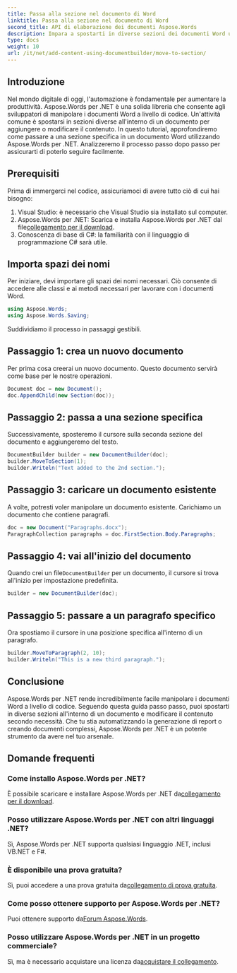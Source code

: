 ```yaml
---
title: Passa alla sezione nel documento di Word
linktitle: Passa alla sezione nel documento di Word
second_title: API di elaborazione dei documenti Aspose.Words
description: Impara a spostarti in diverse sezioni dei documenti Word utilizzando Aspose.Words per .NET con la nostra guida dettagliata passo passo.
type: docs
weight: 10
url: /it/net/add-content-using-documentbuilder/move-to-section/
---
```

## Introduzione

Nel mondo digitale di oggi, l'automazione è fondamentale per aumentare la produttività. Aspose.Words per .NET è una solida libreria che consente agli sviluppatori di manipolare i documenti Word a livello di codice. Un'attività comune è spostarsi in sezioni diverse all'interno di un documento per aggiungere o modificare il contenuto. In questo tutorial, approfondiremo come passare a una sezione specifica in un documento Word utilizzando Aspose.Words per .NET. Analizzeremo il processo passo dopo passo per assicurarti di poterlo seguire facilmente.

## Prerequisiti

Prima di immergerci nel codice, assicuriamoci di avere tutto ciò di cui hai bisogno:

1. Visual Studio: è necessario che Visual Studio sia installato sul computer.
2.  Aspose.Words per .NET: Scarica e installa Aspose.Words per .NET dal file[collegamento per il download](https://releases.aspose.com/words/net/).
3. Conoscenza di base di C#: la familiarità con il linguaggio di programmazione C# sarà utile.

## Importa spazi dei nomi

Per iniziare, devi importare gli spazi dei nomi necessari. Ciò consente di accedere alle classi e ai metodi necessari per lavorare con i documenti Word.

```csharp
using Aspose.Words;
using Aspose.Words.Saving;
```

Suddividiamo il processo in passaggi gestibili.

## Passaggio 1: crea un nuovo documento

Per prima cosa creerai un nuovo documento. Questo documento servirà come base per le nostre operazioni.

```csharp
Document doc = new Document();
doc.AppendChild(new Section(doc));
```

## Passaggio 2: passa a una sezione specifica

Successivamente, sposteremo il cursore sulla seconda sezione del documento e aggiungeremo del testo.

```csharp
DocumentBuilder builder = new DocumentBuilder(doc);
builder.MoveToSection(1);
builder.Writeln("Text added to the 2nd section.");
```

## Passaggio 3: caricare un documento esistente

A volte, potresti voler manipolare un documento esistente. Carichiamo un documento che contiene paragrafi.

```csharp
doc = new Document("Paragraphs.docx");
ParagraphCollection paragraphs = doc.FirstSection.Body.Paragraphs;
```

## Passaggio 4: vai all'inizio del documento

Quando crei un file`DocumentBuilder` per un documento, il cursore si trova all'inizio per impostazione predefinita.

```csharp
builder = new DocumentBuilder(doc);
```

## Passaggio 5: passare a un paragrafo specifico

Ora spostiamo il cursore in una posizione specifica all'interno di un paragrafo.

```csharp
builder.MoveToParagraph(2, 10);
builder.Writeln("This is a new third paragraph.");
```

## Conclusione

Aspose.Words per .NET rende incredibilmente facile manipolare i documenti Word a livello di codice. Seguendo questa guida passo passo, puoi spostarti in diverse sezioni all'interno di un documento e modificare il contenuto secondo necessità. Che tu stia automatizzando la generazione di report o creando documenti complessi, Aspose.Words per .NET è un potente strumento da avere nel tuo arsenale.

## Domande frequenti

### Come installo Aspose.Words per .NET?
 È possibile scaricare e installare Aspose.Words per .NET da[collegamento per il download](https://releases.aspose.com/words/net/).

### Posso utilizzare Aspose.Words per .NET con altri linguaggi .NET?
Sì, Aspose.Words per .NET supporta qualsiasi linguaggio .NET, inclusi VB.NET e F#.

### È disponibile una prova gratuita?
 Sì, puoi accedere a una prova gratuita da[collegamento di prova gratuita](https://releases.aspose.com/).

### Come posso ottenere supporto per Aspose.Words per .NET?
 Puoi ottenere supporto da[Forum Aspose.Words](https://forum.aspose.com/c/words/8).

### Posso utilizzare Aspose.Words per .NET in un progetto commerciale?
 Sì, ma è necessario acquistare una licenza da[acquistare il collegamento](https://purchase.aspose.com/buy).
